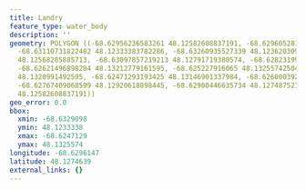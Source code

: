 ```yaml
---
title: Landry
feature_type: water_body
description: ''
geometry: POLYGON ((-68.62956236583261 48.12582608837191, -68.62960528117715 48.12453700835821,
  -68.63110731822482 48.12333383782286, -68.63260935527339 48.12362030955381, -68.63290976268239
  48.12568285885713, -68.63097857219213 48.12791719380574, -68.62823199016125 48.13043786526156,
  -68.62621496898284 48.13212779161595, -68.625227916065 48.13255742504256, -68.62471293193425
  48.1320991492595, -68.62471293193425 48.13146901337984, -68.62600039226109 48.13089615587052,
  -68.62767409068599 48.12920618898445, -68.62900446635734 48.12748752155681, -68.62956236583261
  48.12582608837191))
geo_error: 0.0
bbox:
  xmin: -68.6329098
  ymin: 48.1233338
  xmax: -68.6247129
  ymax: 48.1325574
longitude: -68.6296147
latitude: 48.1274639
external_links: {}
---
```

